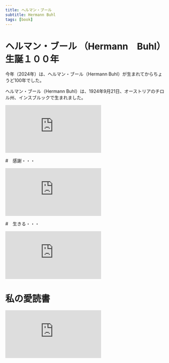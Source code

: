 ```yaml
---
title: ヘルマン・ブール
subtitle: Hermann Buhl
tags: [book]
---
```


# ヘルマン・ブール （Hermann　Buhl）　生誕１００年

今年（2024年）は、ヘルマン・ブール（Hermann Buhl）が生まれてからちょうど100年でした。

ヘルマン・ブール（Hermann Buhl）は、1924年9月21日、オーストリアのチロル州、インスブルックで生まれました。

![20241209zirbenweg](https://piwigo.schickl.de/i.php?/upload/2024/12/14/20241214132124-c5396ba9-me.jpg)

#　感謝・・・

![20241209seefelderjoch](https://piwigo.schickl.de/i.php?/upload/2024/12/14/20241214132149-2b50591f-me.jpg)

#　生きる・・・

![20241209hohemunde](https://piwigo.schickl.de/i.php?/upload/2024/12/14/20241214132225-ac6aa62e-me.jpg)

# 私の愛読書

![20241209buchhermannbuhl](https://piwigo.schickl.de/i.php?/upload/2024/12/14/20241214132416-e1180265-me.jpg)

